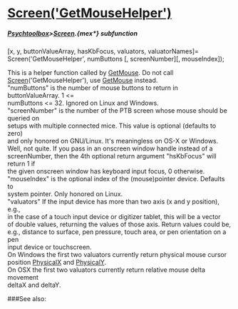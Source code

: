 # [Screen('GetMouseHelper')](Screen-GetMouseHelper) 
##### [Psychtoolbox](Psychtoolbox)>[Screen](Screen).{mex*} subfunction

[x, y, buttonValueArray, hasKbFocus, valuators, valuatorNames]= Screen('GetMouseHelper', numButtons [, screenNumber][, mouseIndex]);

This is a helper function called by [GetMouse](GetMouse).  Do not call  
[Screen](Screen)('GetMouseHelper'), use [GetMouse](GetMouse) instead.  
"numButtons" is the number of mouse buttons to return in buttonValueArray. 1 <=  
numButtons <= 32. Ignored on Linux and Windows.  
"screenNumber" is the number of the PTB screen whose mouse should be queried on  
setups with multiple connected mice. This value is optional (defaults to zero)  
and only honored on GNU/Linux. It's meaningless on OS-X or Windows.  
Well, not quite. If you pass in an onscreen window handle instead of a  
screenNumber, then the 4th optional return argument "hsKbFocus" will return 1 if  
the given onscreen window has keyboard input focus, 0 otherwise.  
"mouseIndex" is the optional index of the (mouse)pointer device. Defaults to  
system pointer. Only honored on Linux.  
"valuators" If the input device has more than two axis (x and y position), e.g.,  
in the case of a touch input device or digitizer tablet, this will be a vector  
of double values, returning the values of those axis. Return values could be,  
e.g., distance to surface, pen pressure, touch area, or pen orientation on a pen  
input device or touchscreen.  
On Windows the first two valuators currently return physical mouse cursor  
position [PhysicalX](PhysicalX) and [PhysicalY](PhysicalY).  
On OSX the first two valuators currently return relative mouse delta movement  
deltaX and deltaY.  
  


###See also:


